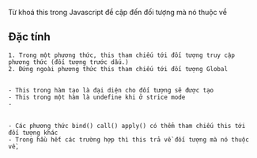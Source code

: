 Từ khoá this trong Javascript đề cập đến đối tượng mà nó thuộc về
## Đặc tính
    1. Trong một phương thức, this tham chiếu tới đối tượng truy cập phương thức (đối tượng trước dấu.)
    2. Đứng ngoài phương thức this tham chiếu tới đối tượng Global
##  
    - This trong hàm tạo là đại diện cho đối tượng sẽ được tạo
    - This trong một hàm là undefine khi ở strice mode
    - 
## 
    - Các phương thức bind() call() apply() có thểm tham chiếu this tới đối tượng khác
    - Trong hầu hết các trường hợp thì this trả về đối tượng mà nó thuộc về,

